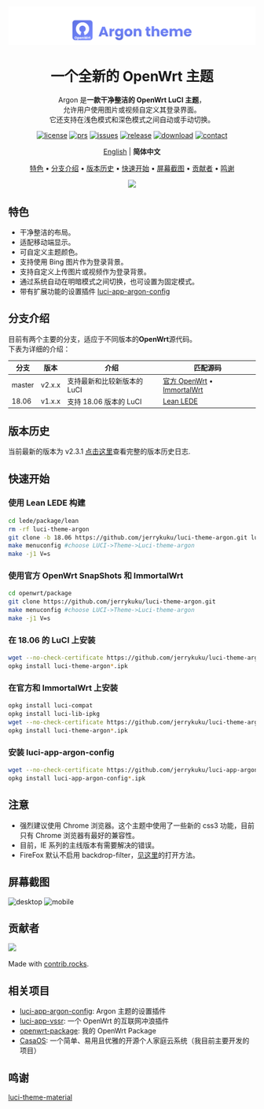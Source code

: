 <!-- markdownlint-configure-file {
  "MD013": {
    "code_blocks": false,
    "tables": false,
    "line_length":200
  },
  "MD033": false,
  "MD041": false
} -->

[license]: /LICENSE
[license-badge]: https://img.shields.io/github/license/jerrykuku/luci-theme-argon?style=flat-square&a=1
[prs]: https://github.com/jerrykuku/luci-theme-argon/pulls
[prs-badge]: https://img.shields.io/badge/PRs-welcome-brightgreen.svg?style=flat-square
[issues]: https://github.com/jerrykuku/luci-theme-argon/issues/new
[issues-badge]: https://img.shields.io/badge/Issues-welcome-brightgreen.svg?style=flat-square
[release]: https://github.com/jerrykuku/luci-theme-argon/releases
[release-badge]: https://img.shields.io/github/v/release/jerrykuku/luci-theme-argon?include_prereleases&style=flat-square
[download]: https://github.com/jerrykuku/luci-theme-argon/releases
[download-badge]: https://img.shields.io/github/downloads/jerrykuku/luci-theme-argon/total?style=flat-square
[contact]: https://t.me/jerryk6
[contact-badge]: https://img.shields.io/badge/Contact-telegram-blue?style=flat-square
[en-us-link]: /README.md
[zh-cn-link]: /README_ZH.md
[en-us-release-log]: /RELEASE.md
[zh-cn-release-log]: /RELEASE_ZH.md
[config-link]: https://github.com/jerrykuku/luci-app-argon-config/releases
[lede]: https://github.com/coolsnowwolf/lede
[official]: https://github.com/openwrt/openwrt
[immortalwrt]: https://github.com/immortalwrt/immortalwrt

<div align="center">
<img src="https://raw.githubusercontent.com/jerrykuku/staff/master/argon_title2.svg">

# 一个全新的 OpenWrt 主题

Argon 是**一款干净整洁的 OpenWrt LuCI 主题**，  
允许用户使用图片或视频自定义其登录界面。  
它还支持在浅色模式和深色模式之间自动或手动切换。

[![license][license-badge]][license]
[![prs][prs-badge]][prs]
[![issues][issues-badge]][issues]
[![release][release-badge]][release]
[![download][download-badge]][download]
[![contact][contact-badge]][contact]

[English][en-us-link] |
**简体中文**

[特色](#特色) •
[分支介绍](#分支介绍) •
[版本历史](#版本历史) •
[快速开始](#快速开始) •
[屏幕截图](#屏幕截图) •
[贡献者](#贡献者) •
[鸣谢](#鸣谢)

<img src="https://raw.githubusercontent.com/jerrykuku/staff/master/argon2.gif">
</div>

## 特色

- 干净整洁的布局。
- 适配移动端显示。
- 可自定义主题颜色。
- 支持使用 Bing 图片作为登录背景。
- 支持自定义上传图片或视频作为登录背景。
- 通过系统自动在明暗模式之间切换，也可设置为固定模式。
- 带有扩展功能的设置插件 [luci-app-argon-config][config-link]

## 分支介绍

目前有两个主要的分支，适应于不同版本的**OpenWrt**源代码。  
下表为详细的介绍：

| 分支   | 版本   | 介绍                        | 匹配源码                                              |
| ------ | ------ | --------------------------- | ----------------------------------------------------- |
| master | v2.x.x | 支持最新和比较新版本的 LuCI | [官方 OpenWrt][official] • [ImmortalWrt][immortalwrt] |
| 18.06  | v1.x.x | 支持 18.06 版本的 LuCI      | [Lean LEDE][lede]                                     |

## 版本历史

当前最新的版本为 v2.3.1 [点击这里][zh-cn-release-log]查看完整的版本历史日志.

## 快速开始

### 使用 Lean LEDE 构建

```bash
cd lede/package/lean
rm -rf luci-theme-argon
git clone -b 18.06 https://github.com/jerrykuku/luci-theme-argon.git luci-theme-argon
make menuconfig #choose LUCI->Theme->Luci-theme-argon
make -j1 V=s
```

### 使用官方 OpenWrt SnapShots 和 ImmortalWrt

```bash
cd openwrt/package
git clone https://github.com/jerrykuku/luci-theme-argon.git
make menuconfig #choose LUCI->Theme->Luci-theme-argon
make -j1 V=s
```

### 在 18.06 的 LuCI 上安装

```bash
wget --no-check-certificate https://github.com/jerrykuku/luci-theme-argon/releases/download/v1.7.7/luci-theme-argon_1.7.7_all.ipk
opkg install luci-theme-argon*.ipk
```

### 在官方和 ImmortalWrt 上安装

```bash
opkg install luci-compat
opkg install luci-lib-ipkg
wget --no-check-certificate https://github.com/jerrykuku/luci-theme-argon/releases/download/v2.3/luci-theme-argon_2.3_all.ipk
opkg install luci-theme-argon*.ipk
```

### 安装 luci-app-argon-config

```bash
wget --no-check-certificate https://github.com/jerrykuku/luci-app-argon-config/releases/download/v0.9/luci-app-argon-config_0.9_all.ipk
opkg install luci-app-argon-config*.ipk
```

## 注意

- 强烈建议使用 Chrome 浏览器。这个主题中使用了一些新的 css3 功能，目前只有 Chrome 浏览器有最好的兼容性。
- 目前，IE 系列的主线版本有需要解决的错误。
- FireFox 默认不启用 backdrop-filter，[见这里](https://developer.mozilla.org/zh-CN/docs/Web/CSS/backdrop-filter)的打开方法。

## 屏幕截图

![desktop](/Screenshots/screenshot_pc.jpg)
![mobile](/Screenshots/screenshot_phone.jpg)

## 贡献者

<a href="https://github.com/jerrykuku/luci-theme-argon/graphs/contributors">
  <img src="https://contrib.rocks/image?repo=jerrykuku/luci-theme-argon" />
</a>

Made with [contrib.rocks](https://contrib.rocks).

## 相关项目

- [luci-app-argon-config](https://github.com/jerrykuku/luci-app-argon-config): Argon 主题的设置插件
- [luci-app-vssr](https://github.com/jerrykuku/luci-app-vssr): 一个 OpenWrt 的互联网冲浪插件
- [openwrt-package](https://github.com/jerrykuku/openwrt-package): 我的 OpenWrt Package
- [CasaOS](https://github.com/IceWhaleTech/CasaOS): 一个简单、易用且优雅的开源个人家庭云系统（我目前主要开发的项目）

## 鸣谢

[luci-theme-material](https://github.com/LuttyYang/luci-theme-material/)
